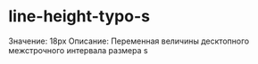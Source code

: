 # line-height-typo-s

Значение: 18px
Описание: Переменная величины десктопного межстрочного интервала размера s